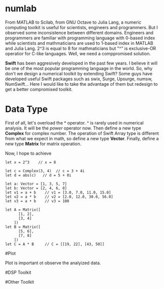 # numlab
From MATLAB to Scilab, from GNU Octave to Julia Lang, a numeric computing toolkit is useful for scientists, engineers and programmers. But I observed some inconsistence between different domains. Engineers and programmers are familiar with programming language with 0-based index while scientists and mathmaticians are used to 1-based index in MATLAB and Julia Lang. 2^3 is equal to 8 for mathmaticians but "^" is exclusive-OR operatior for C-like languages. Well, we need a comppromised solution.

**Swift** has been aggresively developed in the past few years. I believe it will be one of the most popular programming language in the world. So, why don't we design a numerical toolkit by extending Swift? Some guys have developed useful Swift packages such as swix, Surge, Upsurge, numsw, NumSwift...  Here I would like to take the advantage of them but redesign to get a better compromised toolkit.

# Data Type
First of all, let's overload the **^** operator. ^ is rarely used in numerical analysis. It will be the *power* operator now. Then define a new type **Complex** for complex number. The operation of Swift Array type is different from what we expect in math, so define a new type **Vector**. Finally, define a new type **Matrix** for matrix operation.

Now, I hope to achieve
````
let x = 2^3    // x = 8

let c = Complex(3, 4)  // c = 3 + 4i
let d = abs(c)   // d = 5 + 0i

let a: Vector = [1, 3, 5, 7]
let b: Vector = [2, 4, 6, 8]
let v1 = a + b    // v1 = [3.0, 7.0, 11.0, 15.0]
let v2 = a * b    // v2 = [2.0, 12.0, 30.0, 56.0]
let v3 = a • b    // v3 = 100

let A = Matrix([
      [1, 2],
      [3, 4]
    ])
let B = Matrix([
      [5, 6],
      [7, 8]
    ])
let C = A * B     // C = [[19, 22], [43, 50]]
````

#Plot

Plot is important ot observe the analyized data.

#DSP Toolkit

#Other Toolkit
